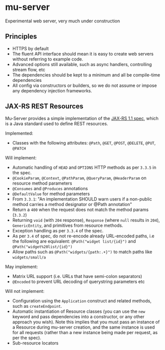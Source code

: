 # mu-server

Experimental web server, very much under construction

## Principles

* HTTPS by default
* The fluent API interface should mean it is easy to create web servers without referring to example code.
* Advanced options still available, such as async handlers, controlling stream flow, etc
* The dependencies should be kept to a minimum and all be  compile-time dependencies
* All config via constructors or builders, so we do not assume or impose any dependency injection frameworks.

## JAX-RS REST Resources

Mu-Server provides a simple implementation of the [JAX-RS 1.1 spec](http://download.oracle.com/otn-pub/jcp/jaxrs-1.1-mrel-eval-oth-JSpec/jax_rs-1_1-mrel-spec.pdf), 
which is a Java standard used to define REST resources.

Implemented:

* Classes with the following attributes: `@Path`, `@GET`, `@POST`, `@DELETE`, `@PUT`, `@PATCH`

Will implement:

* Automatic handling of `HEAD` and `OPTIONS` HTTP methods as per `3.3.5` in the spec.
* `@CookieParam`, `@Context`, `@PathParam`, `@QueryParam`, `@HeaderParam` on resource method parameters
* `@Consumes` and `@Produces` annotations
* `@DefaultValue` for method parameters
* From `3.3.1`: "An implementation SHOULD warn users if a non-public method carries a method designator or @Path annotation"
* Return a `400` when the request does not match the method params (`3.3.2`)
* Returning `void` (with `204` response), `Response` (where `null` results in `204`), `GenericEntity`, and primitives from resource methods.
* Exception handling as per `3.3.4` of the spec.
* As per `3.4` of spec, do not re-encode already URL-encoded paths, i.e the following are equivalent:
`@Path("widget list/{id}")` and `@Path("widget%20list/{id}")`
* Allow paths such as `@Path("widgets/{path:.+}")` to match paths like `widgets/small/a`

May implement:

* Matrix URL support (i.e. URLs that have semi-colon separators)
* `@Encoded` to prevent URL decoding of querystring parameters etc

Will not implement:

* Configuration using the `Application` construct and related methods, such as `createEndpoint`.
* Automatic instantiation of Resource classes (you can use the `new` keyword and pass dependencies into a constructor,
or any other approach you wish).
Note this implies that you must pass an instance of a Resource during mu-server creation, and the same instance is
used for all requests (rather than a new instance being made per request, as per the spec).
* Sub-resource locators
